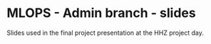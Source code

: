 # MLOPS - Admin branch - slides

Slides used in the final project presentation at the HHZ project day.